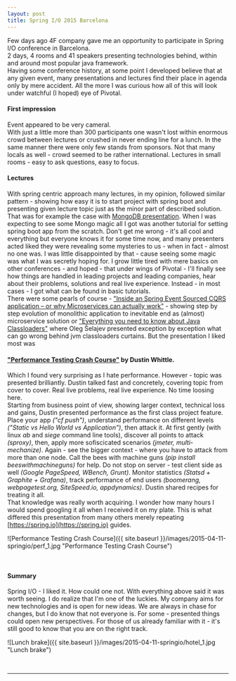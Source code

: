 ```yaml
---
layout: post
title: Spring I/O 2015 Barcelona
---
```


Few days ago 4F company gave me an opportunity to participate in Spring I/O conference in Barcelona.  
2 days, 4 rooms and 41 speakers presenting technologies behind, within and around most popular java framework.  
Having some conference history, at some point I developed believe that at any given event, many presentations and lectures find their place in agenda only by mere accident. All the more I was curious how all of this will look under watchful (I hoped) eye of Pivotal.

#### First impression

Event appeared to be very cameral.  
With just a little more than 300 participants one wasn't lost within enormous crowd between lectures or crushed in never ending line for a lunch.
In the same manner there were only few stands from sponsors. Not that many locals as well - crowd seemed to be rather international.
Lectures in small rooms - easy to ask questions, easy to focus.

#### Lectures

With spring centric approach many lectures, in my opinion, followed similar pattern - showing how easy it is to start project with spring boot and presenting given lecture topic just as the minor part of described solution.  
That was for example the case with [MongoDB presentation](http://www.springio.net/mongodb-and-spring-two-leaves-of-a-same-tree/).
When I was expecting to see some Mongo magic all I got was another tutorial for setting spring boot app from the scratch.
Don't get me wrong - it's all cool and everything but everyone knows it for some time now, and many presenters acted liked they were revealing some mysteries to us - when in fact - almost no one was.
I was little disappointed by that - cause seeing some magic was what I was secretly hoping for.
I grow little tired with mere basics on other conferences - and hoped - that under wings of Pivotal - I'll finally see how things are handled in leading projects and leading companies, hear about their problems, solutions and real live experience.
Instead - in most cases - I got what can be found in basic tutorials.  
There were some pearls of course - ["Inside an Spring Event Sourced CQRS application – or why Microservices can actually work"](http://www.springio.net/inside-an-spring-event-sourced-cqrs-application-or-why-microservices-can-actually-work/) - showing step by step evolution of monolithic application to inevitable end as (almost) microservice solution or ["Everything you need to know about Java Classloaders"](http://www.springio.net/everything-you-need-to-know-about-java-classloaders/) where Oleg Šelajev presented exception by exception what can go wrong behind jvm classloaders curtains.
But the presentation I liked most was

#### ["Performance Testing Crash Course"](http://www.springio.net/performance-testing-crash-course/) by Dustin Whittle.

Which I found very surprising as I hate performance.
However - topic was presented brilliantly. Dustin talked fast and concretely, covering topic from cover to cover.
Real live problems, real live experience. No time loosing here.  
Starting from business point of view, showing larger context, technical loss and gains, Dustin presented performance as the first class project feature.  
Place your app _("cf push")_, understand performance on different levels _("Static vs Hello World vs Application")_, then attack it.
At first gently (with linux _ab_ and _siege_ command line tools), discover all points to attack _(sproxy)_, then, apply more sofiscicated scenarios _(jmeter, multi-mechanize)_.
Again - see the bigger context - where you have to attack from more than one node. Call the bees with machine guns _(pip install beeswithmachineguns)_ for help.
Do not stop on server - test client side as well _(Google PageSpeed, WBench, Grunt)_. Monitor statistics _(Statsd + Graphite + Grafana)_, track performance of end users _(boomerang, webpagetest.org, SiteSpeed.io, appdynamics)_.
Dustin shared recipes for treating it all.  
That knowledge was really worth acquiring. I wonder how many hours I would spend googling it all when I received it on my plate. This is what differed this presentation from many others merely repeating [https://spring.io](https://spring.io) guides.

![Performance Testing Crash Course]({{ site.baseurl }}/images/2015-04-11-springio/perf_1.jpg "Performance Testing Crash Course")

&nbsp;

#### Summary
Spring I/O - I liked it. How could one not. With everything above said it was worth seeing. I do realize that I'm one of the luckies. My company aims for new technologies and is open for new ideas. We are always in chase for changes, but I do know that not everyone is. For some - presented things could open new perspectives. For those of us already familiar with it - it's still good to know that you are on the right track.

![Lunch brake]({{ site.baseurl }}/images/2015-04-11-springio/hotel_1.jpg "Lunch brake")

&nbsp;
****




